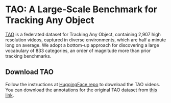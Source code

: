 # TAO: A Large-Scale Benchmark for Tracking Any Object

[TAO](https://arxiv.org/pdf/2005.10356) is a federated dataset for Tracking Any Object, containing 2,907 high resolution videos, captured in diverse environments, which are half a minute long on average. We adopt a bottom-up approach for discovering a large vocabulary of 833 categories, an order of magnitude more than prior tracking benchmarks.



## Download TAO
Follow the instructions at [HuggingFace repo](https://huggingface.co/datasets/chengyenhsieh/TAO-Amodal) to download the TAO videos.
You can download the annotations for the original TAO dataset from [this link](https://motchallenge.net/data/TAOLabels.zip).


